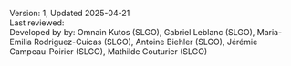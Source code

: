 Version: 1, Updated 2025-04-21  
Last reviewed:  
Developed by by: Omnain Kutos (SLGO), Gabriel Leblanc (SLGO), Maria-Emilia Rodriguez-Cuicas (SLGO), Antoine Biehler (SLGO), Jérémie Campeau-Poirier (SLGO), Mathilde Couturier (SLGO)
